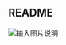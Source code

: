 ## README ##

![输入图片说明](http://git.oschina.net/uploads/images/2016/0420/113731_e31adc65_720858.jpeg "在这里输入图片标题")
